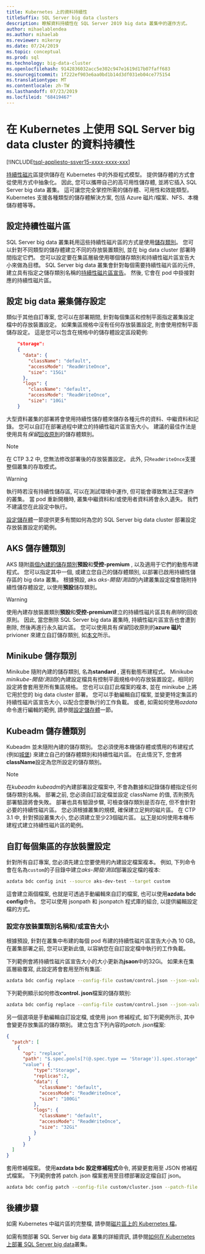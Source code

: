 ```yaml
---
title: Kubernetes 上的資料持續性
titleSuffix: SQL Server big data clusters
description: 瞭解資料持續性在 SQL Server 2019 big data 叢集中的運作方式。
author: mihaelablendea
ms.author: mihaelab
ms.reviewer: mikeray
ms.date: 07/24/2019
ms.topic: conceptual
ms.prod: sql
ms.technology: big-data-cluster
ms.openlocfilehash: 9142836032acc5e302c947e1619d17b07faff683
ms.sourcegitcommit: 1f222ef903e6aa0bd1b14d3df031eb04ce775154
ms.translationtype: MT
ms.contentlocale: zh-TW
ms.lasthandoff: 07/23/2019
ms.locfileid: "68419467"
---
```

# <a name="data-persistence-with-sql-server-big-data-cluster-on-kubernetes"></a>在 Kubernetes 上使用 SQL Server big data cluster 的資料持續性

[!INCLUDE[tsql-appliesto-ssver15-xxxx-xxxx-xxx](../includes/tsql-appliesto-ssver15-xxxx-xxxx-xxx.md)]

[持續性磁片](https://kubernetes.io/docs/concepts/storage/persistent-volumes/)區提供儲存在 Kubernetes 中的外掛程式模型。 提供儲存體的方式會從使用方式中抽象化。 因此, 您可以攜帶自己的高可用性儲存體, 並將它插入 SQL Server big data 叢集。 這可讓您完全掌控所需的儲存體、可用性和效能類型。 Kubernetes 支援各種類型的儲存體解決方案, 包括 Azure 磁片/檔案、NFS、本機儲存體等等。

## <a name="configure-persistent-volumes"></a>設定持續性磁片區

SQL Server big data 叢集耗用這些持續性磁片區的方式是使用[儲存類別](https://kubernetes.io/docs/concepts/storage/storage-classes/)。 您可以針對不同類型的儲存體建立不同的存放裝置類別, 並在 big data cluster 部署時間指定它們。 您可以設定要在集區層級使用哪個儲存類別和持續性磁片區宣告大小來做為目標。 SQL Server big data 叢集會針對每個需要持續性磁片區的元件, 建立具有指定之儲存類別名稱的[持續性磁片區宣告](https://kubernetes.io/docs/concepts/storage/persistent-volumes/#persistentvolumeclaims)。 然後, 它會在 pod 中掛接對應的持續性磁片區。 

## <a name="configure-big-data-cluster-storage-settings"></a>設定 big data 叢集儲存設定

類似于其他自訂專案, 您可以在部署期間, 針對每個集區和控制平面指定叢集設定檔中的存放裝置設定。 如果集區規格中沒有任何存放裝置設定, 則會使用控制平面儲存設定。 這是您可以包含在規格中的儲存體設定區段範例:

```json
    "storage": 
    {
      "data": {
        "className": "default",
        "accessMode": "ReadWriteOnce",
        "size": "15Gi"
      },
      "logs": {
        "className": "default",
        "accessMode": "ReadWriteOnce",
        "size": "10Gi"
    }
```

大型資料叢集的部署將會使用持續性儲存體來儲存各種元件的資料、中繼資料和記錄。 您可以自訂在部署過程中建立的持續性磁片區宣告大小。 建議的最佳作法是使用具有*保留*[回收原則](https://kubernetes.io/docs/concepts/storage/storage-classes/#reclaim-policy)的儲存體類別。

> [!NOTE]
> 在 CTP 3.2 中, 您無法修改部署後的存放裝置設定。 此外, 只`ReadWriteOnce`支援整個叢集的存取模式。

> [!WARNING]
> 執行時若沒有持續性儲存區, 可以在測試環境中運作, 但可能會導致無法正常運作的叢集。 當 pod 重新開機時, 叢集中繼資料和/或使用者資料將會永久遺失。 我們不建議您在此設定中執行。 

[設定儲存體](#config-samples)一節提供更多有關如何為您的 SQL Server big data cluster 部署設定存放裝置設定的範例。

## <a name="aks-storage-classes"></a>AKS 儲存體類別

AKS 隨附[兩個內建的儲存類別](https://docs.microsoft.com/azure/aks/azure-disks-dynamic-pv)**預設**和**受控-premium** , 以及適用于它們的動態布建程式。 您可以指定其中一個, 或建立您自己的儲存體類別, 以部署已啟用持續性儲存區的 big data 叢集。 根據預設, aks *aks-開發/測試*的內建叢集設定檔會隨附持續性儲存體設定, 以使用**預設**儲存類別。

> [!WARNING]
> 使用內建存放裝置類別**預設**和**受控-premium**建立的持續性磁片區具有*刪除*的回收原則。 因此, 當您刪除 SQL Server big data 叢集時, 持續性磁片區宣告也會遭到刪除, 然後再進行永久磁片區。 您可以使用具有*保留*回收原則的**azure 磁片**privioner 來建立自訂儲存類別, 如[本文](https://docs.microsoft.com/en-us/azure/aks/concepts-storage#storage-classes)所示。


## <a name="minikube-storage-class"></a>Minikube 儲存類別

Minikube 隨附內建的儲存類別, 名為**standard** , 還有動態布建程式。 Minikube *minikube-開發/測試*的內建設定檔具有控制平面規格中的存放裝置設定。相同的設定將會套用至所有集區規格。 您也可以自訂此檔案的複本, 並在 minikube 上將它用於您的 big data cluster 部署。 您可以手動編輯自訂檔案, 並變更特定集區的持續性磁片區宣告大小, 以配合您要執行的工作負載。 或者, 如需如何使用*azdata*命令進行編輯的範例, 請參閱[設定儲存體](#config-samples)一節。

## <a name="kubeadm-storage-classes"></a>Kubeadm 儲存體類別

Kubeadm 並未隨附內建的儲存類別。 您必須使用本機儲存體或慣用的布建程式 (例如[城堡](https://github.com/rook/rook)) 來建立自己的儲存體類別和持續性磁片區。 在此情況下, 您會將**className**設定為您所設定的儲存類別。 

> [!NOTE]
>  在*kubeadm kubeadm*的內建部署設定檔案中, 不會為數據和記錄儲存體指定任何儲存類別名稱。 部署之前, 您必須自訂設定檔並設定 className 的值, 否則預先部署驗證將會失敗。 部署也具有驗證步驟, 可檢查儲存類別是否存在, 但不會針對必要的持續性磁片區。 您必須根據叢集的規模, 確保建立足夠的磁片區。 在 CTP 3.1 中, 針對預設叢集大小, 您必須建立至少23個磁片區。 [以下](https://github.com/Microsoft/sql-server-samples/tree/master/samples/features/sql-big-data-cluster/deployment/kubeadm/ubuntu)是如何使用本機布建程式建立持續性磁片區的範例。


## <a name="customize-storage-configurations-for-each-pool"></a>自訂每個集區的存放裝置設定

針對所有自訂專案, 您必須先建立您要使用的內建設定檔案複本。 例如, 下列命令會在名為`custom`的子目錄中建立*aks-開發/測試*部署設定檔的複本:

```bash
azdata bdc config init --source aks-dev-test --target custom
```

這會建立兩個檔案, 也就是可透過手動編輯來自訂的檔案, 也可以使用**azdata bdc config**命令。 您可以使用 jsonpath 和 jsonpatch 程式庫的組合, 以提供編輯設定檔的方式。


### <a id="config-samples"></a>設定存放裝置類別名稱和/或宣告大小

根據預設, 針對在叢集中布建的每個 pod 布建的持續性磁片區宣告大小為 10 GB。 在叢集部署之前, 您可以更新此值, 以容納您在自訂設定檔中執行的工作負載。

下列範例會將持續性磁片區宣告大小的大小更新為**jsaon**中的32Gi。 如果未在集區層級覆寫, 此設定將會套用至所有集區:

```bash
azdata bdc config replace --config-file custom/control.json --json-values "$.spec.storage.data.size=100Gi"
```

下列範例顯示如何修改**control. json**檔案的儲存類別:

```bash
azdata bdc config replace --config-file custom/control.json --json-values "$.spec.storage.data.className=<yourStorageClassName>"
```

另一個選項是手動編輯自訂設定檔, 或使用 json 修補程式, 如下列範例所示, 其中會變更存放集區的儲存類別。 建立包含下列內容的*patch. json*檔案:

```json
{
  "patch": [
    {
      "op": "replace",
      "path": "$.spec.pools[?(@.spec.type == 'Storage')].spec.storage"
      "value": {
          "type":"Storage",
          "replicas":2,
          "data": {
            "className": "default",
            "accessMode": "ReadWriteOnce",
            "size": "100Gi"
          },
          "logs": {
            "className": "default",
            "accessMode": "ReadWriteOnce",
            "size": "32Gi"
          }
        }
      }
  ]
}
```

套用修補檔案。 使用**azdata bdc 設定修補程式**命令, 將變更套用至 JSON 修補程式檔案。 下列範例會將 patch. json 檔案套用至目標部署設定檔自訂 json。

```bash
azdata bdc config patch --config-file custom/cluster.json --patch-file ./patch.json
```

## <a name="next-steps"></a>後續步驟

如需 Kubernetes 中磁片區的完整檔, 請參閱[磁片區上的 Kubernetes 檔](https://kubernetes.io/docs/concepts/storage/volumes/)。

如需有關部署 SQL Server big data 叢集的詳細資訊, 請參閱[如何在 Kubernetes 上部署 SQL Server big data](deployment-guidance.md)叢集。

